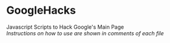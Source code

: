 # GoogleHacks
Javascript Scripts to Hack Google's Main Page
<br>
*Instructions on how to use are shown in comments of each file*
